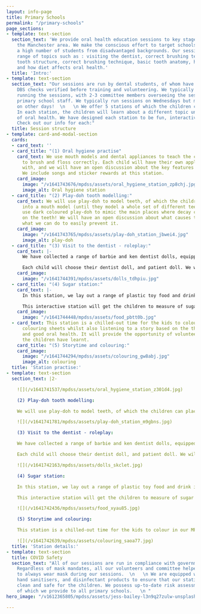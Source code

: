 ```yaml
---
layout: info-page
title: Primary Schools
permalink: "/primary-schools"
page_sections:
- template: text-section
  section_text: 'We provide oral health education sessions to key stage 1 pupils in
    the Manchester area. We make the conscious effort to target schools that support
    a high number of students from disadvantaged backgrounds. Our sessions cover a
    range of topics such as : visiting the dentist, correct brushing technique, basic
    tooth structure, correct brushing technique, basic tooth anatomy, how decay develops
    and how diet affects oral health.'
  title: 'Intro:'
- template: text-section
  section_text: "Our sessions are run by dental students, of whom have all had advanced
    DBS checks verified before training and volunteering. We typically have 5 volunteers
    running the sessions, with 2-3 committee members overseeing the session alongside
    primary school staff. We typically run sessions on Wednesdays but may have availability
    on other days!  \n   \n We offer 5 stations of which the children can rotate around.
    In each station, the children will learn about a different topic under the umbrella
    of oral health. We have designed each station to be fun, interactive, and informative!
    Check out our info for each:"
  title: Session structure
- template: card-and-modal-section
  cards:
  - card_text: ''
  - card_title: "(1) Oral hygiene practise"
    card_text: We use mouth models and dental appliances to teach the children how
      to brush and floss correctly. Each child will have their own appliances to practice
      with, and we will have an open discussion about the key features of a good routine.
      We include songs and sticker rewards at this station.
    card_image:
      image: "/v1641743676/mpdss/assets/oral_hygiene_station_zp8chj.jpg"
      image_alt: Oral hygiene station
  - card_title: "(2) Play-doh tooth modelling:"
    card_text: We will use play-doh to model teeth, of which the children can place
      into a mouth model (until they model a whole set of different teeth). We will
      use dark coloured play-doh to mimic the main places where decay can develop
      on the teeth! We will have an open discussion about what causes the decay, and
      what we can do to easily prevent it.
    card_image:
      image: "/v1641743765/mpdss/assets/play-doh_station_jbwei4.jpg"
      image_alt: play-doh
  - card_title: "(3) Visit to the dentist - roleplay:"
    card_text: |-
      We have collected a range of barbie and ken dentist dolls, equipped with dentist surgery set ups and child patients! The dentist dolls have been selected to represent different genders, races, and disabilities, which mimics the diversity of dentists in the real world.

      Each child will choose their dentist doll, and patient doll. We will then act out the different steps involved in a dentist visit. We will have a look at different tools that a dentist might use and we will use approachable language in order to dispel the idea that visiting the dentist is a scary experience.
    card_image:
      image: "/v1641744391/mpdss/assets/dolls_tdhpiu.jpg"
  - card_title: "(4) Sugar station:"
    card_text: |-
      In this station, we lay out a range of plastic toy food and drink items on the table. Each child will be tasked with a range of different games designed to look at the sugar content of certain items. We will also look at how sugar can negatively affect the teeth, as well as other body parts.

      This interactive station will get the children to measure of sugar content on a food weighing scale, and we will compare this to the recommended intake for a child of their age.
    card_image:
      image: "/v1641744448/mpdss/assets/food_pbtt0b.jpg"
  - card_text: This station is a chilled-out time for the kids to colour in our MPDSS-designed
      colouring sheets whilst also listening to a story based on the theme of dentistry
      and good oral health. It will provide the opportunity of volunteers to ask what
      the children have learnt.
    card_title: "(5) Storytime and colouring:"
    card_image:
      image: "/v1641744294/mpdss/assets/colouring_gw8abj.jpg"
      image_alt: colouring
  title: 'Station practise:'
- template: text-section
  section_text: |2-

    ![](/v1641741537/mpdss/assets/oral_hygiene_station_z301d4.jpg)

    (2) Play-doh tooth modelling:

    We will use play-doh to model teeth, of which the children can place into a mouth model (until they model a whole set of different teeth). We will use dark coloured play-doh to mimic the main places where decay can develop on the teeth! We will have an open discussion about what causes the decay, and what we can do to easily prevent it.

    ![](/v1641741781/mpdss/assets/play-doh_station_m9gbns.jpg)

    (3) Visit to the dentist - roleplay:

    We have collected a range of barbie and ken dentist dolls, equipped with dentist surgery set ups and child patients! The dentist dolls have been selected to represent different genders, races, and disabilities, which mimics the diversity of dentists in the real world.

    Each child will choose their dentist doll, and patient doll. We will then act out the different steps involved in a dentist visit. We will have a look at different tools that a dentist might use and we will use approachable language in order to dispel the idea that visiting the dentist is a scary experience.

    ![](/v1641742163/mpdss/assets/dolls_skclet.jpg)

    (4) Sugar station:

    In this station, we lay out a range of plastic toy food and drink items on the table. Each child will be tasked with a range of different games designed to look at the sugar content of certain items. We will also look at how sugar can negatively affect the teeth, as well as other body parts.

    This interactive station will get the children to measure of sugar content on a food weighing scale, and we will compare this to the recommended intake for a child of their age.

    ![](/v1641742436/mpdss/assets/food_xyau85.jpg)

    (5) Storytime and colouring:

    This station is a chilled-out time for the kids to colour in our MPDSS-designed colouring sheets whilst also listening to a story based on the theme of dentistry and good oral health. It will provide the opportunity of volunteers to ask what the children have learnt.

    ![](/v1641742639/mpdss/assets/colouring_saoa77.jpg)
  title: 'Station details:'
- template: text-section
  title: COVID Safety
  section_text: "All of our sessions are run in compliance with governmental guidelines.
    Regardless of mask mandates, all our volunteers and committee helpers will continue
    to always wear mask during our sessions.  \n   \n We are equipped with spare masks,
    hand sanitisers, and disinfectant products to ensure that our stations remain
    clean and safe for the children. We possess up-to-date risk assessment forms,
    of which we provide to all primary schools.   \n "
hero_image: "/v1612365805/mpdss/assets/jess-bailey-l3n9q27zulw-unsplash.jpg"

---
```

